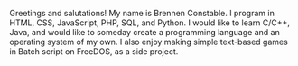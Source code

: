 Greetings and salutations! My name is Brennen Constable. I program in HTML, CSS, JavaScript, PHP, SQL, and Python. I would like to learn C/C++, Java, and would like to someday create a programming language and an operating system of my own. I also enjoy making simple text-based games in Batch script on FreeDOS, as a side project.

<!---
DrKilobyte/DrKilobyte is a ✨ special ✨ repository because its `README.md` (this file) appears on your GitHub profile.
You can click the Preview link to take a look at your changes.
--->
